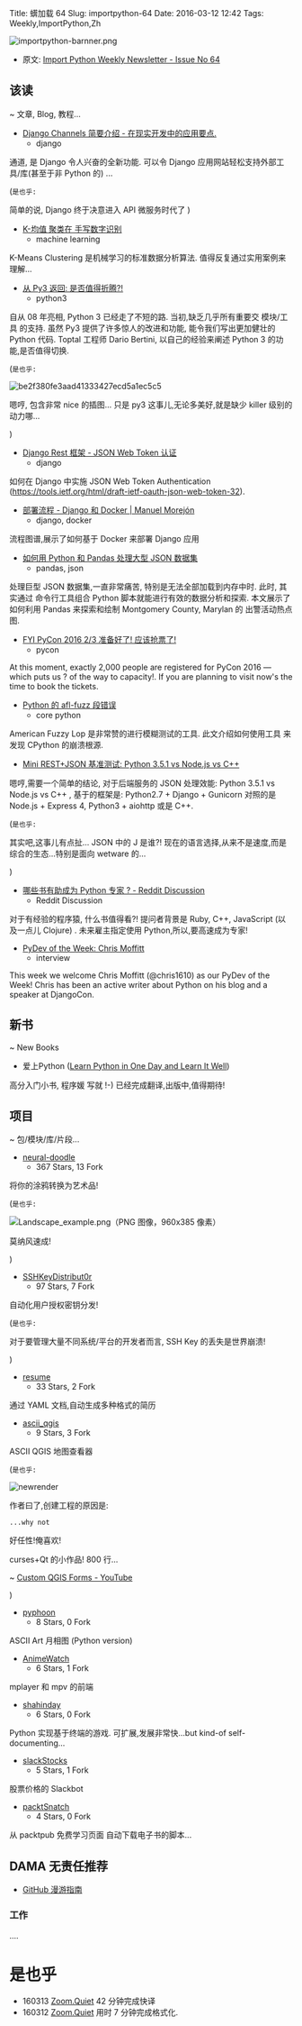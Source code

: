 Title: 蠎加载 64
Slug: importpython-64
Date: 2016-03-12 12:42
Tags: Weekly,ImportPython,Zh

![importpython-barnner.png](http://zoomq.qiniudn.com/ZQCollection/snap/importpython-barnner.png?imageView2/2/h/210)


- 原文: [Import Python Weekly Newsletter - Issue No 64](http://importpython.com/newsletter/no/64/)

## 该读
~ 文章, Blog, 教程...


- [Django Channels 简要介绍 - 在现实开发中的应用要点.](http://www.machinalis.com/blog/introduction-to-django-channels/)
    + django

通道, 是 Django 令人兴奋的全新功能.
可以令 Django 应用网站轻松支持外部工具/库(甚至于非 Python 的)
...

(`是也乎:`

简单的说, Django 终于决意进入 API 微服务时代了
)

- [K-均值 聚类在 手写数字识别](http://johnloeber.com/docs/kmeans.html)
    + machine learning

K-Means Clustering 
是机械学习的标准数据分析算法.
值得反复通过实用案例来理解...


- [从 Py3 返回: 是否值得折腾?!](https://www.toptal.com/python/python-3-is-it-worth-the-switch)
    + python3

自从 08 年亮相, Python 3 已经走了不短的路.
当初,缺乏几乎所有重要交 模块/工具 的支持.
虽然 Py3 提供了许多惊人的改进和功能,
能令我们写出更加健壮的 Python 代码.
Toptal 工程师 Dario Bertini,
以自己的经验来阐述 Python 3 的功能,是否值得切换.



(`是也乎:`

![be2f380fe3aad41333427ecd5a1ec5c5](https://assets.toptal.io/uploads/blog/image/92216/toptal-blog-image-1457618659472-be2f380fe3aad41333427ecd5a1ec5c5.jpg)

嗯哼, 包含非常 nice 的插图...
只是 py3 这事儿,无论多美好,就是缺少 killer 级别的动力哪...


)

- [Django Rest 框架 - JSON Web Token 认证](http://getblimp.github.io/django-rest-framework-jwt/)
    + django

如何在 Django 中实施 JSON Web Token Authentication (https://tools.ietf.org/html/draft-ietf-oauth-json-web-token-32).

- [部署流程 - Django 和 Docker | Manuel Morejón](http://mmorejon.github.io/en/blog/deployment-diagram-docker-django/)
    + django, docker

流程图谱,展示了如何基于 Docker 来部署 Django 应用


- [如何用 Python 和 Pandas 处理大型 JSON 数据集](https://www.dataquest.io/blog/using-json-data-in-pandas/)
    + pandas, json

处理巨型 JSON 数据集,一直非常痛苦,
特别是无法全部加载到内存中时.
此时, 其实通过 命令行工具组合 Python 脚本就能进行有效的数据分析和探索.
本文展示了如何利用 Pandas 来探索和绘制 Montgomery County, Marylan 的
出警活动热点图.


- [FYI PyCon 2016 2/3 准备好了! 应该抢票了!](https://twitter.com/pycon/status/705803119494504452?s=09)
    + pycon

At this moment, exactly 2,000 people are registered for PyCon 2016 — which puts us ? of the way to capacity!. If you are planning to visit now's the time to book the tickets.

- [Python 的 afl-fuzz 段错误](http://www.tomforb.es/segfaulting-python-with-afl-fuzz)
    + core python

American Fuzzy Lop 
是非常赞的进行模糊测试的工具.
此文介绍如何使用工具
来发现 CPython 的崩溃根源.


- [Mini REST+JSON 基准测试: Python 3.5.1 vs Node.js vs C++](http://szborows.blogspot.com/2016/03/mini-restjson-benchmark-python-351-vs.html)


嗯哼,需要一个简单的结论,
对于后端服务的 JSON 处理效能:
Python 3.5.1 vs Node.js vs C++
, 基于的框架是:
Python2.7 + Django + Gunicorn
对照的是 Node.js + Express 4, 
Python3 + aiohttp 
或是 C++.


(`是也乎:`

其实吧,这事儿有点扯...
JSON 中的 J 是谁?!
现在的语言选择,从来不是速度,而是综合的生态...特别是面向 wetware 的...

)

- [哪些书有助成为 Python 专家 ? - Reddit Discussion](http://www.reddit.com/r/Python/comments/49j7rs/what_python_book_for_experienced_programmers/)
    + Reddit Discussion

对于有经验的程序猿, 什么书值得看?!
提问者背景是 Ruby, C++, JavaScript (以及一点儿 Clojure) . 
未来雇主指定使用 Python,所以,要高速成为专家!

- [PyDev of the Week: Chris Moffitt](http://feedproxy.google.com/~r/TheMouseVsThePython/~3/-r6CoNxPxSs/)
    + interview

This week we welcome Chris Moffitt (@chris1610) as our PyDev of the Week! Chris has been an active writer about Python on his blog and a speaker at DjangoCon.




## 新书
~ New Books

- 爱上Python ([Learn Python in One Day and Learn It Well](http://www.amazon.cn/Learn-Python-in-One-Day-and-Learn-It-Well-Python-for-Beginners-With-Hands-on-Project-The-Only-Book-You-Need-to-Start-Coding-in-Python-Immediately-Chan-Jamie/dp/1506094384/ref=sr_1_1?ie=UTF8&qid=1457804766&sr=8-1&keywords=Learn+python+in+one+day))

高分入门小书, 程序媛 写就 !-) 已经完成翻译,出版中,值得期待!

## 项目
~ 包/模块/库/片段...


- [neural-doodle](https://github.com/alexjc/neural-doodle)
    - 367 Stars, 13 Fork

将你的涂鸦转换为艺术品!

(`是也乎:`

![Landscape_example.png（PNG 图像，960x385 像素）](https://raw.githubusercontent.com/alexjc/neural-doodle/master/docs/Landscape_example.png)

莫纳风速成!

)

- [SSHKeyDistribut0r](https://github.com/Fachschaft07/SSHKeyDistribut0r)
    - 97 Stars, 7 Fork

自动化用户授权密钥分发!

(`是也乎:`

对于要管理大量不同系统/平台的开发者而言,
SSH Key 的丢失是世界崩溃!

)

- [resume](https://github.com/masasin/resume)
    - 33 Stars, 2 Fork

通过 YAML 文档,自动生成多种格式的简历

- [ascii_qgis](https://github.com/NathanW2/ascii_qgis)
    - 9 Stars, 3 Fork

ASCII QGIS 地图查看器


(`是也乎:`

![newrender](https://raw.githubusercontent.com/NathanW2/ascii_qgis/gh-pages/images/newrender.png)

作者曰了,创建工程的原因是:

    ...why not

好任性!俺喜欢!

curses+Qt 的小作品! 800 行...

~ [Custom QGIS Forms - YouTube](https://www.youtube.com/watch?v=Z84GMcQV3EM)

)

- [pyphoon](https://github.com/chubin/pyphoon)
    - 8 Stars, 0 Fork

ASCII Art 月相图 (Python version)

- [AnimeWatch](https://github.com/abhishek-archlinux/AnimeWatch)
    - 6 Stars, 1 Fork

mplayer 和 mpv 的前端

- [shahinday](https://github.com/BU-Computing/shahinday)
    - 6 Stars, 0 Fork

Python 实现基于终端的游戏.
可扩展,发展非常快...but kind-of self-documenting...

- [slackStocks](https://github.com/savala/slackStocks)
    - 5 Stars, 1 Fork

股票价格的 Slackbot 

- [packtSnatch](https://github.com/tjadanel/packtSnatch)
    - 4 Stars, 0 Fork

从 packtpub 免费学习页面
自动下载电子书的脚本...



## DAMA 无责任推荐

- [GitHub 漫游指南](https://github.com/phodal/github-roam)

### 工作

....


# 是也乎

- 160313 [Zoom.Quiet](http://zoomquiet.io) 42 分钟完成快译
- 160312 [Zoom.Quiet](http://zoomquiet.io) 用时 7 分钟完成格式化.


